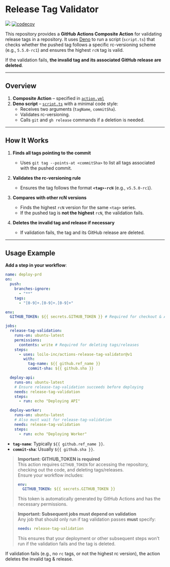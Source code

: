 # Release Tag Validator

![](https://github.com/loilo-inc/actions-release-tag-validator/workflows/CI/badge.svg)
[![codecov](https://codecov.io/gh/loilo-inc/actions-release-tag-validator/graph/badge.svg?token=QEHcJHzBTh)](https://codecov.io/gh/loilo-inc/actions-release-tag-validator)

This repository provides a **GitHub Actions Composite Action** for validating
release tags in a repository. It uses [Deno](https://deno.land/) to run a script
(`script.ts`) that checks whether the pushed tag follows a specific
rc-versioning scheme (e.g., `5.5.0-rc1`) and ensures the highest `rcN` tag is
valid.

If the validation fails, **the invalid tag and its associated GitHub release are
deleted**.

---

## Overview

1. **Composite Action** – specified in [`action.yml`](./action.yml)
2. **Deno script** – [`script.ts`](./script.ts) with a minimal code style:
   - Receives two arguments (`tagName`, `commitSha`).
   - Validates rc-versioning.
   - Calls `git` and `gh release` commands if a deletion is needed.

---

## How It Works

1. **Finds all tags pointing to the commit**
   - Uses `git tag --points-at <commitSha>` to list all tags associated with the
     pushed commit.

2. **Validates the rc-versioning rule**
   - Ensures the tag follows the format **`<tag>-rcN`** (e.g., `v5.5.0-rc1`).

3. **Compares with other rcN versions**
   - Finds the highest `rcN` version for the same `<tag>` series.
   - If the pushed tag is **not the highest** `rcN`, the validation fails.

4. **Deletes the invalid tag and release if necessary**
   - If validation fails, the tag and its GitHub release are deleted.

---

## Usage Example

**Add a step in your workflow**:

```yaml
name: deploy-prd
on:
  push:
    branches-ignore:
      - "**"
    tags:
      - "[0-9]+.[0-9]+.[0-9]+"

env:
  GITHUB_TOKEN: ${{ secrets.GITHUB_TOKEN }} # Required for checkout & API access

jobs:
  release-tag-validation:
    runs-on: ubuntu-latest
    permissions:
      contents: write # Required for deleting tags/releases
    steps:
      - uses: loilo-inc/actions-release-tag-validator@v1
        with:
          tag-name: ${{ github.ref_name }}
          commit-sha: ${{ github.sha }}

  deploy-api:
    runs-on: ubuntu-latest
    # Ensure release-tag-validation succeeds before deploying
    needs: release-tag-validation
    steps:
      - run: echo "Deploying API"

  deploy-worker:
    runs-on: ubuntu-latest
    # Also must wait for release-tag-validation
    needs: release-tag-validation
    steps:
      - run: echo "Deploying Worker"
```

- **`tag-name`**: Typically `${{ github.ref_name }}`.
- **`commit-sha`**: Usually `${{ github.sha }}`.

> **Important: GITHUB_TOKEN is required**\
> This action requires `GITHUB_TOKEN` for accessing the repository, checking out
> the code, and deleting tags/releases.\
> Ensure your workflow includes:
>
> ```yaml
> env:
>   GITHUB_TOKEN: ${{ secrets.GITHUB_TOKEN }}
> ```
>
> This token is automatically generated by GitHub Actions and has the necessary
> permissions.

> **Important: Subsequent jobs must depend on validation**\
> Any job that should only run if tag validation passes **must** specify:
>
> ```yaml
> needs: release-tag-validation
> ```
>
> This ensures that your deployment or other subsequent steps won't run if the
> validation fails and the tag is deleted.

If validation fails (e.g., no `rc` tags, or not the highest rc version), the
action deletes the invalid tag & release.
